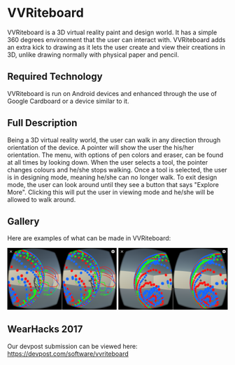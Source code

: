 # VVRiteboard
VVRiteboard is a 3D virtual reality paint and design world. It has a simple 360 degrees environment that the user can interact with. VVRiteboard adds an extra kick to drawing as it lets the user create and view their creations in 3D, unlike drawing normally with physical paper and pencil.

## Required Technology
VVRiteboard is run on Android devices and enhanced through the use of Google Cardboard or a device similar to it.

## Full Description
Being a 3D virtual reality world, the user can walk in any direction through orientation of the device. A pointer will show the user the his/her orientation. The menu, with options of pen colors and eraser, can be found at all times by looking down. When the user selects a tool, the pointer changes colours and he/she stops walking. Once a tool is selected, the user is in designing mode, meaning he/she can no longer walk. To exit design mode, the user can look around until they see a button that says "Explore More". Clicking this will put the user in viewing mode and he/she will be allowed to walk around.

## Gallery
Here are examples of what can be made in VVRiteboard:

<p align="center">
  <img src="v1.png" width="250"/>
  <img src="v2.png" width="250"/>
</p>

## WearHacks 2017
Our devpost submission can be viewed here: https://devpost.com/software/vvriteboard
